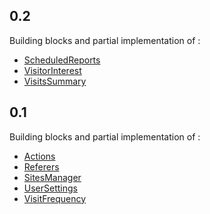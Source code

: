 ## 0.2

Building blocks and partial implementation of :  
  * [ScheduledReports](http://piwik.org/docs/analytics-api/reference/#ScheduledReports)  
  * [VisitorInterest](http://piwik.org/docs/analytics-api/reference/#VisitorInterest)
  * [VisitsSummary](http://piwik.org/docs/analytics-api/reference/#VisitsSummary)

## 0.1

Building blocks and partial implementation of :
  * [Actions](http://piwik.org/docs/analytics-api/reference/#Actions)
  * [Referers](http://piwik.org/docs/analytics-api/reference/#Referers)
  * [SitesManager](http://piwik.org/docs/analytics-api/reference/#SitesManager)
  * [UserSettings](http://piwik.org/docs/analytics-api/reference/#UserSettings)
  * [VisitFrequency](http://piwik.org/docs/analytics-api/reference/#VisitFrequency)
